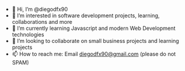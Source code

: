 - 👋 Hi, I’m @diegodfx90
- 👀 I’m interested in software development projects, learning, collaborations and more
- 🌱 I’m currently learning Javascript and modern Web Development technologies
- 💞️ I’m looking to collaborate on small business projects and learning projects
- 📫 How to reach me: Email diegodfx90@gmail.com (please do not SPAM)

<!---
diegodfx90/diegodfx90 is a ✨ special ✨ repository because its `README.md` (this file) appears on your GitHub profile.
You can click the Preview link to take a look at your changes.
--->

